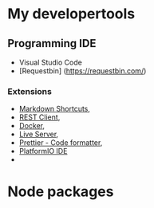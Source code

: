 # My developertools

## Programming IDE

- Visual Studio Code
- [Requestbin] (https://requestbin.com/)

### Extensions

- [Markdown Shortcuts](https://marketplace.visualstudio.com/items?itemName=mdickin.markdown-shortcuts), 
- [REST Client](https://marketplace.visualstudio.com/items?itemName=humao.rest-client), 
- [Docker](https://marketplace.visualstudio.com/items?itemName=ms-azuretools.vscode-docker), 
- [Live Server](https://marketplace.visualstudio.com/items?itemName=ritwickdey.LiveServer), 
- [Prettier - Code formatter](https://marketplace.visualstudio.com/items?itemName=esbenp.prettier-vscode), 
- [PlatformIO IDE](https://marketplace.visualstudio.com/items?itemName=platformio.platformio-ide)
- 

# Node packages
